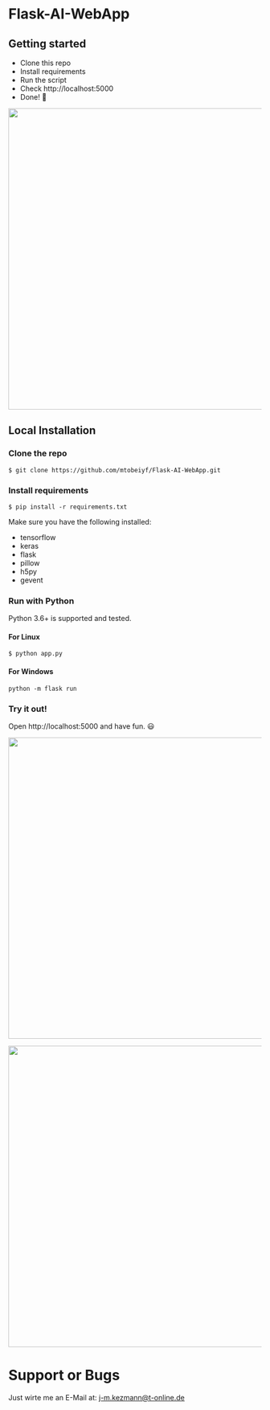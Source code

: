 # Flask-AI-WebApp

## Getting started

- Clone this repo 
- Install requirements
- Run the script
- Check http://localhost:5000
- Done! :tada:

<p align="center">
  <img src="https://user-images.githubusercontent.com/50111329/64038620-c38eff80-cb58-11e9-9373-6d2554bc7834.png" width="600px" alt="">
</p>


## Local Installation

### Clone the repo
```shell
$ git clone https://github.com/mtobeiyf/Flask-AI-WebApp.git
```

### Install requirements

```shell
$ pip install -r requirements.txt
```

Make sure you have the following installed:
- tensorflow
- keras
- flask
- pillow
- h5py
- gevent

### Run with Python

Python 3.6+ is supported and tested.

#### For Linux
```shell
$ python app.py
```

#### For Windows
```shell
python -m flask run
```

### Try it out!

Open http://localhost:5000 and have fun. :smiley:

<p align="center">
  <img src="https://user-images.githubusercontent.com/50111329/64039399-d1de1b00-cb5a-11e9-874d-bc2efbcc4512.png" width="600px" alt="">
</p>
<p align="center">
    <img src="https://i.imgur.com/G1JcwEO.gif" width="600px" alt="">
</p>


# Support or Bugs
Just wirte me an E-Mail at: j-m.kezmann@t-online.de
